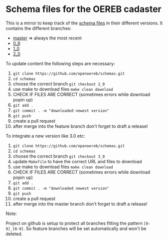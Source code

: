# Schema files for the OEREB cadaster

This is a mirror to keep track of the [schema files](https://schemas.geo.admin.ch/V_D/OeREB/) in their
different versions. It contains the different branches:

- [master](https://github.com/openoereb/schemas) => always the most recent
- [0_9](https://github.com/openoereb/schemas/tree/0_9)
- [1_0](https://github.com/openoereb/schemas/tree/1_0)
- [2_0](https://github.com/openoereb/schemas/tree/2_0)

To update content the following steps are necessary:

1. `git clone https://github.com/openoereb/schemas.git`
2. `cd schemas`
3. choose the correct branch `git checkout 2_0`
4. use make to download files `make clean download`
5. CHECK IF FILES ARE CORRECT (sometimes errors while download popin up)
6. `git add .`
7. `git commit . -m "downloaded newest version"`
8. `git push`
9. create a pull request
10. after merge into the feature branch don't forget to draft a release!

To integrate a new version like 3.0 etc:

1. `git clone https://github.com/openoereb/schemas.git`
2. `cd schemas`
3. choose the correct branch `git checkout 3_0`
4. update `Makefile` to have the correct URL and files to download
5. use make to download files `make clean download`
5. CHECK IF FILES ARE CORRECT (sometimes errors while download popin up)
6. `git add .`
7. `git commit . -m "downloaded newest version"`
8. `git push`
9. create a pull request
10. after merge into the master branch don't forget to draft a release!

Note:

Project on github is setup to protect all branches fitting the pattern `[0-9]_[0-9]`. So feature branches will be set
automatically and won't be deleted.
